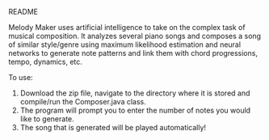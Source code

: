 README

Melody Maker uses artificial intelligence to take on the complex task of musical composition. It analyzes several piano songs and composes a song of similar style/genre using maximum likelihood estimation and neural networks to generate note patterns and link them with chord progressions, tempo, dynamics, etc.

To use: 
1. Download the zip file, navigate to the directory where it is stored and compile/run the Composer.java class.
2. The program will prompt you to enter the number of notes you would like to generate.
3. The song that is generated will be played automatically!
